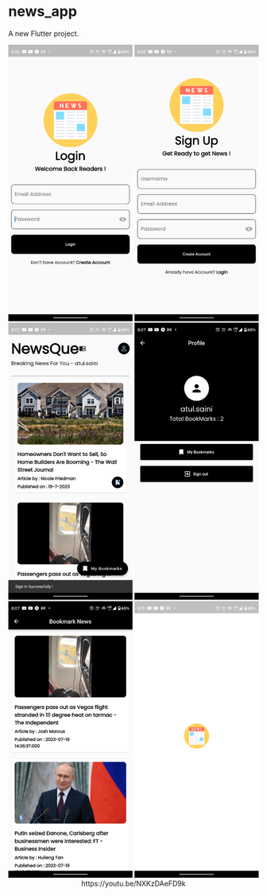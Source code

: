 # news_app

A new Flutter project.

<p align="center">
  <img src = "https://github.com/atulsaini04/News_App/blob/main/screenshots/Screenshot_20230720-200646.png" width = "250">
    <img src = "https://github.com/atulsaini04/News_App/blob/main/screenshots/Screenshot_20230720-200650.png" width = "250">
<img src = "https://github.com/atulsaini04/News_App/blob/main/screenshots/Screenshot_20230720-200726.png" width = "250">
    <img src = "https://github.com/atulsaini04/News_App/blob/main/screenshots/Screenshot_20230720-200738.png" width = "250">
<img src = "https://github.com/atulsaini04/News_App/blob/main/screenshots/Screenshot_20230720-200731.png" width = "250">
<img src = "https://github.com/atulsaini04/News_App/blob/main/screenshots/Screenshot_20230720-201042.png" width = "250">
https://youtu.be/NXKzDAeFD9k
 
</p>
